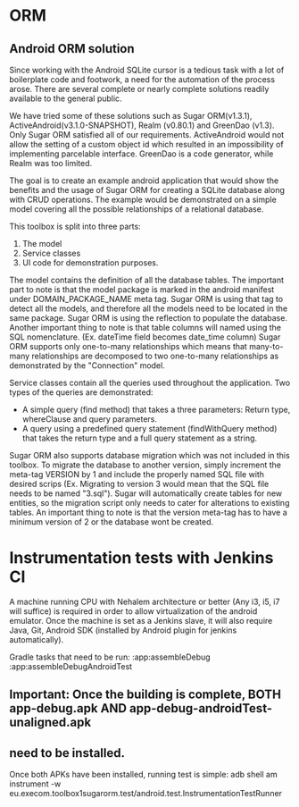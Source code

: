 ORM
====================
Android ORM solution
--------------------

Since working with the Android SQLite cursor is a tedious task with a lot of boilerplate code and
footwork, a need for the automation of the process arose. There are several complete or nearly
complete solutions readily available to the general public.

We have tried some of these solutions such as Sugar ORM(v1.3.1), ActiveAndroid(v3.1.0-SNAPSHOT), 
Realm (v0.80.1) and GreenDao (v1.3). Only Sugar ORM satisfied all of our requirements. ActiveAndroid 
would not allow the setting of a custom object id which resulted in an impossibility of implementing 
parcelable interface. GreenDao is a code generator, while Realm was too limited.

The goal is to create an example android application that would show the benefits and the usage
of Sugar ORM for creating a SQLite database along with CRUD operations. The example would be
demonstrated on a simple model covering all the possible relationships of a relational database.

This toolbox is split into three parts:
1. The model
2. Service classes
3. UI code for demonstration purposes.

The model contains the definition of all the database tables. The important part to note is that the
model package is marked in the android manifest under DOMAIN_PACKAGE_NAME meta tag. Sugar ORM is
using that tag to detect all the models, and therefore all the models need to be located in the same
package. Sugar ORM is using the reflection to populate the database. Another important thing to note
is that table columns will named using the SQL nomenclature.
(Ex. dateTime field becomes date_time column)
Sugar ORM supports only one-to-many relationships which means that many-to-many relationships are
decomposed to two one-to-many relationships as demonstrated by the "Connection" model.

Service classes contain all the queries used throughout the application. Two types of the queries are
demonstrated:
 - A simple query (find method) that takes a three parameters: Return type, whereClause
   and query parameters.
 - A query using a predefined query statement (findWithQuery method) that takes the return type and
   a full query statement as a string.

Sugar ORM also supports database migration which was not included in this toolbox. To migrate the
database to another version, simply increment the meta-tag VERSION by 1 and include the properly
named SQL file with desired scrips (Ex. Migrating to version 3 would mean that the SQL file needs
to be named "3.sql"). Sugar will automatically create tables for new entities, so the migration
script only needs to cater for alterations to existing tables. An important thing to note is that
the version meta-tag has to have a minimum version of 2 or the database wont be created.

Instrumentation tests with Jenkins CI
======================================

A machine running CPU with Nehalem architecture or better (Any i3, i5, i7 will suffice) is
required in order to allow virtualization of the android emulator. Once the machine is set as a
Jenkins slave, it will also require Java, Git, Android SDK (installed by Android plugin for jenkins
automatically).

Gradle tasks that need to be run:
:app:assembleDebug :app:assembleDebugAndroidTest

Important: Once the building is complete, BOTH app-debug.apk AND app-debug-androidTest-unaligned.apk
----------------------------------------------------------------------------------------------------
need to be installed.
---------------------

Once both APKs have been installed, running test is simple:
adb shell am instrument -w eu.execom.toolbox1sugarorm.test/android.test.InstrumentationTestRunner